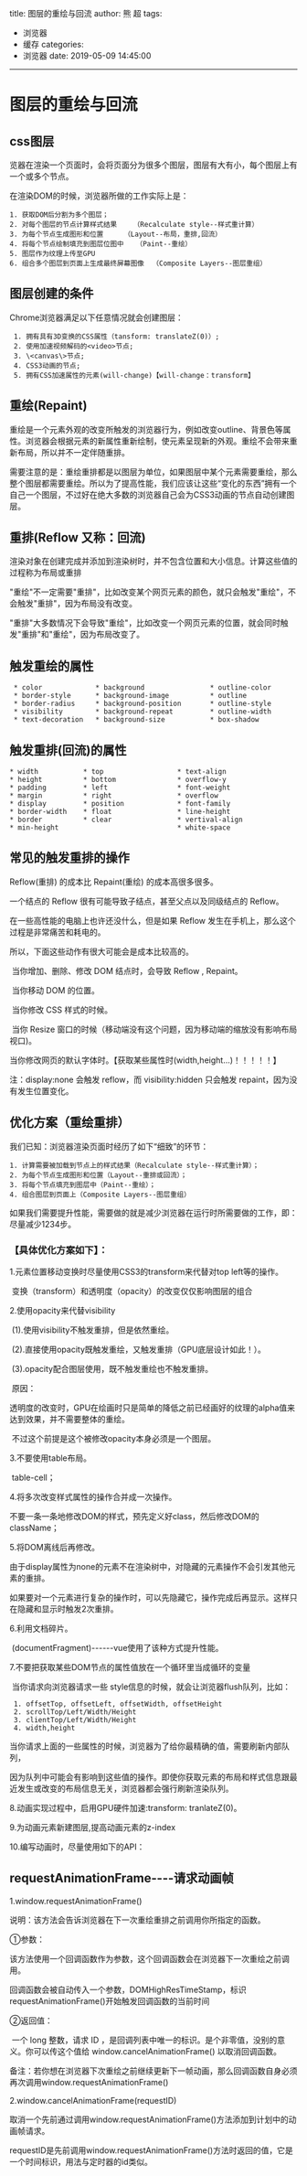 title: 图层的重绘与回流
author: 熊 超
tags:
  - 浏览器
  - 缓存
categories:
  - 浏览器
date: 2019-05-09 14:45:00
---
<!-- more --> 

# 图层的重绘与回流

## css图层

览器在渲染一个页面时，会将页面分为很多个图层，图层有大有小，每个图层上有一个或多个节点。

在渲染DOM的时候，浏览器所做的工作实际上是：

    1. 获取DOM后分割为多个图层；
    2. 对每个图层的节点计算样式结果    （Recalculate style--样式重计算）
    3. 为每个节点生成图形和位置     （Layout--布局，重排,回流）
    4. 将每个节点绘制填充到图层位图中   （Paint--重绘）
    5. 图层作为纹理上传至GPU
    6. 组合多个图层到页面上生成最终屏幕图像  （Composite Layers--图层重组）

## 图层创建的条件

Chrome浏览器满足以下任意情况就会创建图层：

     1. 拥有具有3D变换的CSS属性（tansform: translateZ(0)）;
     2. 使用加速视频解码的<video>节点;
     3. \<canvas\>节点;
     4. CSS3动画的节点;
     5. 拥有CSS加速属性的元素(will-change)【will-change：transform】

## 重绘(Repaint)

重绘是一个元素外观的改变所触发的浏览器行为，例如改变outline、背景色等属性。浏览器会根据元素的新属性重新绘制，使元素呈现新的外观。重绘不会带来重新布局，所以并不一定伴随重排。

需要注意的是：重绘重排都是以图层为单位，如果图层中某个元素需要重绘，那么整个图层都需要重绘。所以为了提高性能，我们应该让这些“变化的东西”拥有一个自己一个图层，不过好在绝大多数的浏览器自己会为CSS3动画的节点自动创建图层。

## 重排(Reflow 又称：回流)

渲染对象在创建完成并添加到渲染树时，并不包含位置和大小信息。计算这些值的过程称为布局或重排

"重绘"不一定需要"重排"，比如改变某个网页元素的颜色，就只会触发"重绘"，不会触发"重排"，因为布局没有改变。

"重排"大多数情况下会导致"重绘"，比如改变一个网页元素的位置，就会同时触发"重排"和"重绘"，因为布局改变了。

## 触发重绘的属性

```
 * color             * background                * outline-color
 * border-style      * background-image          * outline
 * border-radius     * background-position       * outline-style
 * visibility        * background-repeat         * outline-width
 * text-decoration   * background-size           * box-shadow
```

## 触发重排(回流)的属性

```
* width           * top                  * text-align
* height          * bottom               * overflow-y
* padding         * left                 * font-weight
* margin          * right                * overflow
* display         * position             * font-family
* border-width    * float                * line-height
* border          * clear                * vertival-align
* min-height                             * white-space
```

## 常见的触发重排的操作

Reflow(重排) 的成本比 Repaint(重绘) 的成本高很多很多。

一个结点的 Reflow 很有可能导致子结点，甚至父点以及同级结点的 Reflow。

在一些高性能的电脑上也许还没什么，但是如果 Reflow 发生在手机上，那么这个过程是非常痛苦和耗电的。

所以，下面这些动作有很大可能会是成本比较高的。

​        当你增加、删除、修改 DOM 结点时，会导致 Reflow , Repaint。

​        当你移动 DOM 的位置。

​        当你修改 CSS 样式的时候。

​        当你 Resize 窗口的时候（移动端没有这个问题，因为移动端的缩放没有影响布局视口)。

​        当你修改网页的默认字体时。【获取某些属性时(width,height...)！！！！！】

注：display:none 会触发 reflow，而 visibility:hidden 只会触发 repaint，因为没有发生位置变化。

## 优化方案（重绘重排）

我们已知：浏览器渲染页面时经历了如下“细致”的环节：

    1. 计算需要被加载到节点上的样式结果（Recalculate style--样式重计算）；
    2. 为每个节点生成图形和位置（Layout--重排或回流）；
    3. 将每个节点填充到图层中（Paint--重绘）；
    4. 组合图层到页面上（Composite Layers--图层重组）

如果我们需要提升性能，需要做的就是减少浏览器在运行时所需要做的工作，即：尽量减少1234步。

### 【具体优化方案如下】：

1.元素位置移动变换时尽量使用CSS3的transform来代替对top left等的操作。

​    变换（transform）和透明度（opacity）的改变仅仅影响图层的组合

2.使用opacity来代替visibility

​    (1).使用visibility不触发重排，但是依然重绘。

​    (2).直接使用opacity既触发重绘，又触发重排（GPU底层设计如此！）。

​    (3).opacity配合图层使用，既不触发重绘也不触发重排。

​        原因：

​                透明度的改变时，GPU在绘画时只是简单的降低之前已经画好的纹理的alpha值来达到效果，并不需要整体的重绘。

​                不过这个前提是这个被修改opacity本身必须是一个图层。

3.不要使用table布局。

​    table-cell；

4.将多次改变样式属性的操作合并成一次操作。

​    不要一条一条地修改DOM的样式，预先定义好class，然后修改DOM的className；

5.将DOM离线后再修改。

​    由于display属性为none的元素不在渲染树中，对隐藏的元素操作不会引发其他元素的重排。

​    如果要对一个元素进行复杂的操作时，可以先隐藏它，操作完成后再显示。这样只在隐藏和显示时触发2次重排。

6.利用文档碎片。

​    (documentFragment)------vue使用了该种方式提升性能。

7.不要把获取某些DOM节点的属性值放在一个循环里当成循环的变量

​    当你请求向浏览器请求一些 style信息的时候，就会让浏览器flush队列，比如：

     1. offsetTop, offsetLeft, offsetWidth, offsetHeight
     2. scrollTop/Left/Width/Height
     3. clientTop/Left/Width/Height
     4. width,height

​    当你请求上面的一些属性的时候，浏览器为了给你最精确的值，需要刷新内部队列，

​    因为队列中可能会有影响到这些值的操作。即使你获取元素的布局和样式信息跟最近发生或改变的布局信息无关，浏览器都会强行刷新渲染队列。

8.动画实现过程中，启用GPU硬件加速:transform: tranlateZ(0)。

9.为动画元素新建图层,提高动画元素的z-index

10.编写动画时，尽量使用如下的API：

## requestAnimationFrame----请求动画帧

1.window.requestAnimationFrame()

说明：该方法会告诉浏览器在下一次重绘重排之前调用你所指定的函数。

①参数：

​        该方法使用一个回调函数作为参数，这个回调函数会在浏览器下一次重绘之前调用。

​        回调函数会被自动传入一个参数，DOMHighResTimeStamp，标识requestAnimationFrame()开始触发回调函数的当前时间

②返回值：

​            一个 long 整数，请求 ID ，是回调列表中唯一的标识。是个非零值，没别的意义。你可以传这个值给 window.cancelAnimationFrame() 以取消回调函数。

备注：若你想在浏览器下次重绘之前继续更新下一帧动画，那么回调函数自身必须再次调用window.requestAnimationFrame()

2.window.cancelAnimationFrame(requestID)

​        取消一个先前通过调用window.requestAnimationFrame()方法添加到计划中的动画帧请求。

​        requestID是先前调用window.requestAnimationFrame()方法时返回的值，它是一个时间标识，用法与定时器的id类似。
